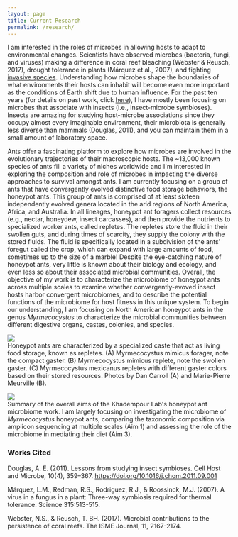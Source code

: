 ```yaml
---
layout: page
title: Current Research
permalink: /research/  
---
```

I am interested in the roles of microbes in allowing hosts to adapt to environmental changes. Scientists have observed microbes (bacteria, fungi, and viruses) making a difference in coral reef bleaching (Webster & Reusch, 2017), drought tolerance in plants (Márquez et al., 2007), and fighting [invasive species](http://www.apsnet.org/publications/apsnetfeatures/Pages/ChestnutBlightDisease.aspx). Understanding how microbes shape the boundaries of what environments their hosts can inhabit will become even more important as the conditions of Earth shift due to human influence. For the past ten years (for details on past work, click [here](https://cfrancoeur.github.io/about/)), I have mostly been focusing on microbes that associate with insects (i.e., insect-microbe symbioses). Insects are amazing for studying host-microbe associations since they occupy almost every imaginable environment, their microbiota is generally less diverse than mammals (Douglas, 2011), and you can maintain them in a small amount of laboratory space.

Ants offer a fascinating platform to explore how microbes are involved in the evolutionary trajectories of their macroscopic hosts. The ~13,000 known species of ants fill a variety of niches worldwide and I'm interested in exploring the composition and role of microbes in impacting the diverse approaches to survival amongst ants. I am currently focusing on a group of ants that have convergently evolved distinctive food storage behaviors, the honeypot ants. This group of ants is comprised of at least sixteen independently evolved genera located in the arid regions of North America, Africa, and Australia. In all lineages, honeypot ant foragers collect resources (e.g., nectar, honeydew, insect carcasses), and then provide the nutrients to specialized worker ants, called repletes. The repletes store the fluid in their swollen guts, and during times of scarcity, they supply the colony with the stored fluids. The fluid is specifically located in a subdivision of the ants' foregut called the crop, which can expand with large amounts of food, sometimes up to the size of a marble! Despite the eye-catching nature of honeypot ants, very little is known about their biology and ecology, and even less so about their associated microbial communities. Overall, the objective of my work is to characterize the microbiome of honeypot ants across multiple scales to examine whether convergently-evoved insect hosts harbor convergent microbiomes, and to describe the potential functions of the microbiome for host fitness in this unique system. To begin our understanding, I am focusing on North American honeypot ants in the genus *Myrmecocystus* to characterize the microbial communities between different digestive organs, castes, colonies, and species.

![](../images/honeypot_figures-04.jpg)  
Honeypot ants are characterized by a specialized caste that act as living food storage, known as repletes. (A) Myrmecocystus mimicus forager, note the compact gaster. (B) Myrmecocystus mimicus replete, note the swollen gaster. (C) Myrmecocystus mexicanus repletes with different gaster colors based on their stored resources. Photos by Dan Carroll (A) and Marie-Pierre Meurville (B).

![](../images/aims.png)  
Summary of the overall aims of the Khadempour Lab's honeypot ant microbiome work. I am largely focusing on investigating the microbiome of *Myrmecocystus* honeypot ants, comparing the taxonomic composition via amplicon sequencing at multiple scales (Aim 1) and assessing the role of the microbiome in mediating their diet (Aim 3). 

### Works Cited  

Douglas, A. E. (2011). Lessons from studying insect symbioses. Cell Host and Microbe, 10(4), 359–367. https://doi.org/10.1016/j.chom.2011.09.001

Márquez, L.M., Redman, R.S., Rodriguez, R.J., & Roossinck, M.J. (2007). A virus in a fungus in a plant: Three-way symbiosis required for thermal tolerance. Science 315:513-515.

Webster, N.S., & Reusch, T. BH. (2017). Microbial contributions to the persistence of coral reefs. The ISME Journal, 11, 2167-2174.
